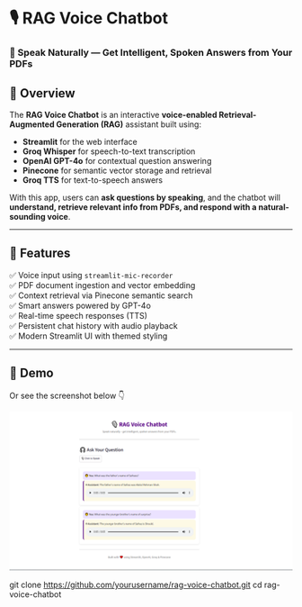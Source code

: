 # 🎙️ RAG Voice Chatbot  

### 🧠 Speak Naturally — Get Intelligent, Spoken Answers from Your PDFs  


## 📖 Overview  

The **RAG Voice Chatbot** is an interactive **voice-enabled Retrieval-Augmented Generation (RAG)** assistant built using:  
- **Streamlit** for the web interface  
- **Groq Whisper** for speech-to-text transcription  
- **OpenAI GPT-4o** for contextual question answering  
- **Pinecone** for semantic vector storage and retrieval  
- **Groq TTS** for text-to-speech answers  

With this app, users can **ask questions by speaking**, and the chatbot will **understand, retrieve relevant info from PDFs, and respond with a natural-sounding voice**.

---

## 🧩 Features  

✅ Voice input using `streamlit-mic-recorder`  
✅ PDF document ingestion and vector embedding  
✅ Context retrieval via Pinecone semantic search  
✅ Smart answers powered by GPT-4o  
✅ Real-time speech responses (TTS)  
✅ Persistent chat history with audio playback  
✅ Modern Streamlit UI with themed styling  

---

## 🚀 Demo  

Or see the screenshot below 👇  

![RAG Voice Chatbot Screenshot](https://github.com/Sarfrazali-123/Voice-RAG-ChatBot/blob/fba4f3522fa5dfa5ed0a83d2aed3f42dbd68f600/Capture---11.PNG)


git clone https://github.com/yourusername/rag-voice-chatbot.git
cd rag-voice-chatbot
